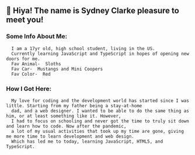 ## 👋 Hiya! The name is Sydney Clarke pleasure to meet you! 
### Some Info About Me:	
      I am a 17yr old, high school student, living in the US. 
      Currently learning JavaScript and TypeScript in hopes of opening new doors for me.
      Fav Animal-  Sloths
      Fav Car-  Mustangs and Mini Coopers
      Fav Color-  Red
### How I Got Here:
      My love for coding and the development world has started since I was little. Starting from my father being a stay-at-home 
      dad, and a web designer. I wanted to be able to do the same thing as him, or at least something like it. However, 
      I had to focus on schooling and never got the time to truly sit down and learn how to code. Now after the pandemic, 
      a lot of my usual activities that took up my time are gone, giving me more time to learn development and web design.
      Which has led me to today, learning JavaScript, HTML5, and TypeScript.
